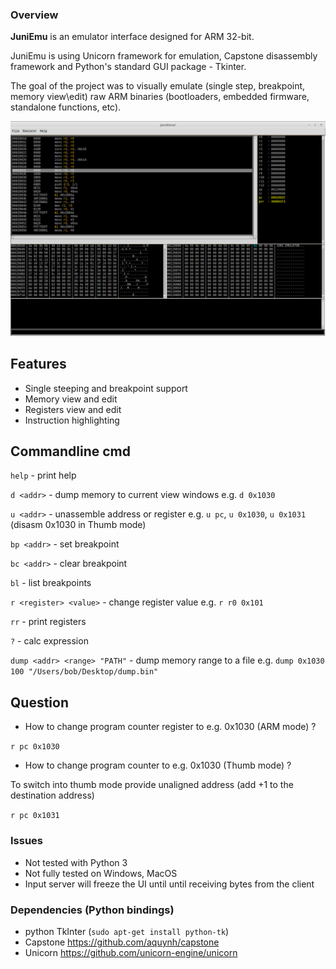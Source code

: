 
### Overview

**JuniEmu** is an emulator interface designed for ARM 32-bit. 

JuniEmu is using Unicorn framework for emulation, Capstone disassembly framework and Python's standard GUI package - Tkinter.

The goal of the project was to visually emulate (single step, breakpoint, memory view\edit) raw ARM binaries (bootloaders, embedded firmware, standalone functions, etc).

![](./screenshots/juniEmul.png)

## Features

- Single steeping and breakpoint support 
- Memory view and edit
- Registers view and edit 
- Instruction highlighting

## Commandline cmd
 
`help` - print help

`d <addr>` - dump memory to current view windows e.g. `d 0x1030`

`u <addr>` - unassemble address or register e.g.  `u pc`, `u 0x1030`, `u 0x1031` (disasm 0x1030 in Thumb mode)

`bp <addr>` - set breakpoint

`bc <addr>` - clear breakpoint

`bl` - list breakpoints

`r <register> <value>` - change register value e.g. `r r0 0x101`

`rr` - print registers

`?` - calc expression

`dump <addr> <range> "PATH"` - dump memory range to a file e.g. `dump 0x1030 100 "/Users/bob/Desktop/dump.bin"`

## Question

- How to change program counter register to e.g. 0x1030 (ARM mode) ?

`r pc 0x1030`

- How to change program counter to e.g. 0x1030 (Thumb mode) ?

To switch into thumb mode provide unaligned address (add +1 to the destination address)

`r pc 0x1031`

### Issues

- Not tested with Python 3
- Not fully tested on Windows, MacOS
- Input server will freeze the UI until until receiving bytes from the client

### Dependencies (Python bindings)

- python TkInter (`sudo apt-get install python-tk`)
- Capstone https://github.com/aquynh/capstone
- Unicorn https://github.com/unicorn-engine/unicorn
